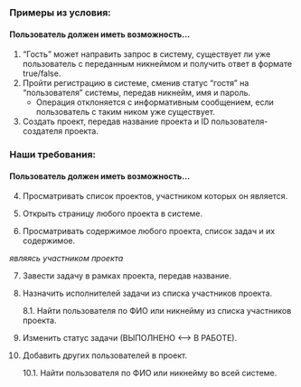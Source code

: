 ### Примеры из условия:
#### Пользователь должен иметь возможность…

1. “Гость” может направить запрос в систему, существует ли уже пользователь с переданным никнеймом и получить ответ в формате true/false.
2. Пройти регистрацию в системе, сменив статус “гостя” на “пользователя” системы, передав никнейм, имя и пароль.
    - Операция отклоняется с информативным сообщением, если пользователь с таким ником уже существует.
3. Создать проект, передав название проекта и ID пользователя-создателя проекта.

### Наши требования:
#### Пользователь должен иметь возможность…

4. Просматривать список проектов, участником которых он является.

5. Открыть страницу любого проекта в системе.

6. Просматривать содержимое любого проекта, список задач и их содержимое.

_являясь участником проекта_

7. Завести задачу в рамках проекта, передав название.

8. Назначить исполнителей задачи из списка участников проекта.
    
    8.1. Найти пользователя по ФИО или никнейму из списка участников проекта.
9. Изменить статус задачи (ВЫПОЛНЕНО <--> В РАБОТЕ).

10. Добавить других пользователей в проект.
    
    10.1. Найти пользователя по ФИО или никнейму во всей системе.